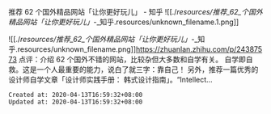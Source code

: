 
推荐 62 个国外精品网站「让你更好玩儿」 - 知乎
![[./_resources/推荐_62_个国外精品网站「让你更好玩儿」_-_知乎.resources/unknown_filename.1.png]]

![[./_resources/推荐_62_个国外精品网站「让你更好玩儿」_-_知乎.resources/unknown_filename.png]]<https://zhuanlan.zhihu.com/p/24387573>
点评：介绍 62 个国外不错的网站，比较杂但大多数和自学有关。 自学即自救。这是一个人最重要的能力，说白了就三字：靠自己！ 另外，推荐一篇优秀的设计师自学文章「设计师实践手册： 韩式设计指南」。“Intellect…

    Created at: 2020-04-13T16:59:32+08:00
    Updated at: 2020-04-13T16:59:32+08:00

